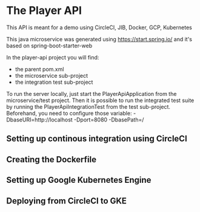 # The Player API
This API is meant for a demo using CircleCI, JIB, Docker, GCP, Kubernetes

This java microservice was generated using https://start.spring.io/ and it's based on spring-boot-starter-web

In the player-api project you will find:
* the parent pom.xml
* the microservice sub-project
* the integration test sub-project

To run the server locally, just start the PlayerApiApplication from the microservice/test project. Then it is possible to run
the integrated test suite by running the PlayerApiIntegrationTest from the test sub-project. Beforehand, you need to configure
those variable:
-DbaseURI=http://localhost -Dport=8080 -DbasePath=/


## Setting up continous integration using CircleCI

## Creating the Dockerfile

## Setting up Google Kubernetes Engine

## Deploying from CircleCI to GKE
